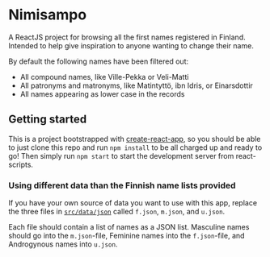 # Nimisampo

A ReactJS project for browsing all the first names registered in Finland. Intended to help give inspiration to anyone wanting to change their name.

By default the following names have been filtered out:
 * All compound names, like Ville-Pekka or Veli-Matti
 * All patronyms and matronyms, like Matintyttö, ibn Idris, or Einarsdottir
 * All names appearing as lower case in the records

## Getting started

This is a project bootstrapped with [create-react-app](https://create-react-app.dev), so you should be able to just clone this repo and run `npm install` to be all charged up and ready to go! Then simply run `npm start` to start the development server from react-scripts.

### Using different data than the Finnish name lists provided

If you have your own source of data you want to use with this app, replace the three files in [`src/data/json`](./src/data/json) called `f.json`, `m.json`, and `u.json`.

Each file should contain a list of names as a JSON list. Masculine names should go into the `m.json`-file, Feminine names into the `f.json`-file, and Androgynous names into `u.json`.